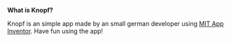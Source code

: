 **What is Knopf?**


Knopf is an simple app made by an small german developer using [MIT App Inventor](https://appinventor.mit.edu).
Have fun using the app!
